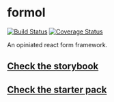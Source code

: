 # formol

[![Build Status](https://travis-ci.org/paradoxxxzero/formol.svg?branch=master)](https://travis-ci.org/paradoxxxzero/formol)
[![Coverage Status](https://coveralls.io/repos/github/paradoxxxzero/formol/badge.svg?branch=master)](https://coveralls.io/github/paradoxxxzero/formol?branch=master)

An opiniated react form framework.

## [Check the storybook](https://paradoxxxzero.github.io/formol/)

## [Check the starter pack](https://github.com/paradoxxxzero/formol_starter_pack/)
